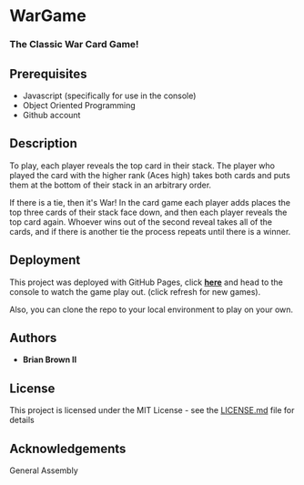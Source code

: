 # WarGame

### The Classic War Card Game!

## Prerequisites

- Javascript (specifically for use in the console)
- Object Oriented Programming
- Github account

## Description

To play, each player reveals the top card in their stack. The player who played the card with the higher rank (Aces high) takes both cards and puts them at the bottom of their stack in an arbitrary order.

If there is a tie, then it's War! In the card game each player adds places the top three cards of their stack face down, and then each player reveals the top card again. Whoever wins out of the second reveal takes all of the cards, and if there is another tie the process repeats until there is a winner.

## Deployment

This project was deployed with GitHub Pages, click [**here**](https://bkeithbii.github.io/WarGame/) and head to the console to watch the game play out. (click refresh for new games).

Also, you can clone the repo to your local environment to play on your own.

## Authors

- **Brian Brown II**

## License

This project is licensed under the MIT License - see the [LICENSE.md](LICENSE.md) file for details

## Acknowledgements

General Assembly
